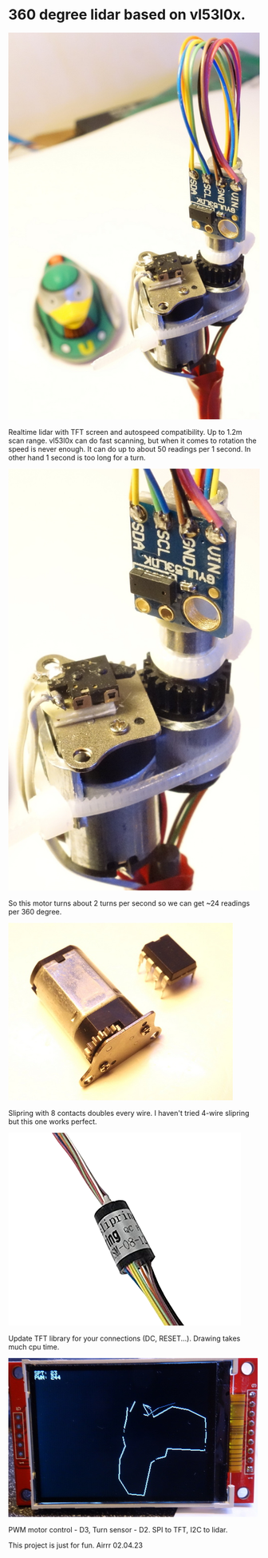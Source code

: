# 360 degree lidar based on vl53l0x.


![lidar](lidar_b_s.jpg)  


Realtime lidar with TFT screen and autospeed compatibility.
Up to 1.2m scan range.
vl53l0x can do fast scanning, but when it comes to rotation the speed is never enough.
It can do up to about 50 readings per 1 second. In other hand 1 second is too long for a turn.

![lidar_cropped](lidar_cropped.jpg)

So this motor turns about 2 turns per second so we can get ~24 readings per 360 degree.

![motor](motor_s.jpg)

Slipring with 8 contacts doubles every wire. I haven't tried 4-wire slipring but this one works perfect.

![msm-08-08u](slipring.png)

Update TFT library for your connections (DC, RESET...). Drawing takes much cpu time.

![tft](s_scr.jpg)


PWM motor control - D3, Turn sensor - D2. SPI to TFT, I2C to lidar.

This project is just for fun.
Airrr 02.04.23